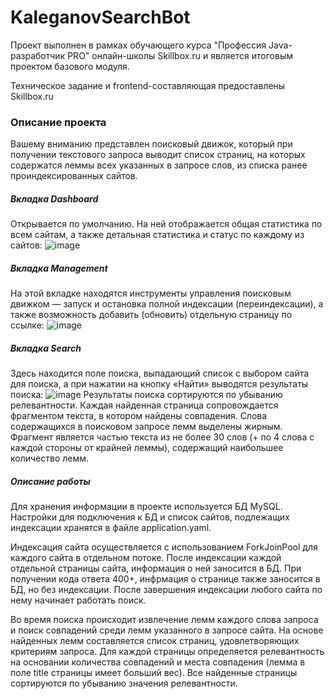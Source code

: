 # KaleganovSearchBot
Проект выполнен в рамках обучающего курса "Профессия Java-разработчик PRO" онлайн-школы Skillbox.ru и является итоговым проектом базового модуля.

Техническое задание и frontend-составляющая предоставлены Skillbox.ru
### Описание проекта
Вашему вниманию представлен поисковый движок, который при получении текстового запроса выводит список страниц, на которых содержатся леммы всех указанных в запросе слов, из списка ранее проиндексированных сайтов.
##### Вкладка Dashboard
Открывается по умолчанию. На ней отображается общая статистика по всем сайтам, а также детальная статистика и статус по каждому из сайтов:
![image](https://user-images.githubusercontent.com/109655199/184359871-7101b4ab-9f79-408b-93f3-13be5dd5569d.png)
##### Вкладка Management
На этой вкладке находятся инструменты управления поисковым движком — запуск и остановка полной индексации (переиндексации), а также возможность добавить (обновить) отдельную страницу по ссылке:
![image](https://user-images.githubusercontent.com/109655199/184360870-93296905-44e4-40fc-be9e-b227bacf1f83.png)
##### Вкладка Search
Здесь находится поле поиска, выпадающий список с выбором сайта для поиска, а при нажатии на кнопку «Найти» выводятся результаты поиска:
![image](https://user-images.githubusercontent.com/109655199/184361718-e51fc1c0-7018-4df3-bb5f-b0788f22f44c.png)
Результаты поиска сортируются по убыванию релевантности. Каждая найденная страница сопровождается фрагментом текста, в котором найдены совпадения. Слова содержащихся в поисковом запросе лемм выделены жирным.
Фрагмент является частью текста из не более 30 слов (+ по 4 слова с каждой стороны от крайней леммы), содержащий наибольшее количество лемм.
##### Описание работы
Для хранения информации в проекте используется БД MySQL. Настройки для подключения к БД и список сайтов, подлежащих индексации хранятся в файле application.yaml.

Индексация сайта осуществляется с использованием ForkJoinPool для каждого сайта в отдельном потоке.
После индексации каждой отдельной страницы сайта, информация о ней заносится в БД.
При получении кода ответа 400+, инфрмация о странице также заносится в БД, но без индексации.
После завершения индексации любого сайта по нему начинает работать поиск.

Во время поиска происходит извлечение лемм каждого слова запроса и поиск совпадений среди лемм указанного в запросе сайта. 
На основе найденных лемм составляется список страниц, удовлетворяющих критериям запроса.
Для каждой страницы определяется релевантность на основании количества совпадений и места совпадения (лемма в поле title страницы имеет больший вес).
Все найденные страницы сортируются по убыванию значения релевантности.
